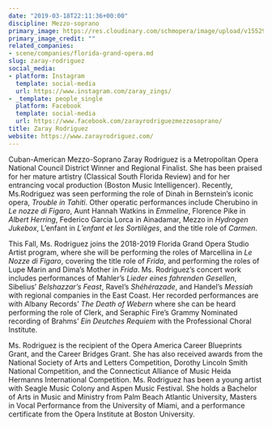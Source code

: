```yaml
---
date: "2019-03-18T22:11:36+00:00"
discipline: Mezzo-soprano
primary_image: https://res.cloudinary.com/schmopera/image/upload/v1552947063/media/2019/03/ZarayRodriguez.jpg
primary_image_credit: ""
related_companies:
- scene/companies/florida-grand-opera.md
slug: zaray-rodriguez
social_media:
- platform: Instagram
  template: social-media
  url: https://www.instagram.com/zaray_zings/
- _template: people_single
  platform: Facebook
  template: social-media
  url: https://www.facebook.com/zarayrodriguezmezzosoprano/
title: Zaray Rodriguez
website: https://www.zarayrodriguez.com/
---
```

Cuban-American Mezzo-Soprano Zaray Rodriguez is a Metropolitan Opera National Council District Winner and Regional Finalist. She has been praised for her mature artistry (Classical South Florida Review) and for her entrancing vocal production (Boston Music Intelligencer). Recently, Ms.Rodriguez was seen performing the role of Dinah in Bernstein’s iconic opera, _Trouble in Tahiti_. Other operatic performances include Cherubino in _Le nozze di Figaro_, Aunt Hannah Watkins in _Emmeline_, Florence Pike in _Albert Herring_, Federico Garcia Lorca in Ainadamar, Mezzo in _Hydrogen Jukebox_, L’enfant in _L’enfant et les Sortilèges_, and the title role of _Carmen_. 

This Fall, Ms. Rodriguez joins the 2018-2019 Florida Grand Opera Studio Artist program, where she will be performing the roles of Marcellina in _Le Nozze di Figaro_, covering the title role of _Frida_, and performing the roles of Lupe Marin and Dima’s Mother in _Frida_. Ms. Rodriguez’s concert work includes performances of  Mahler’s _Lieder eines fahrenden Gesellen_, Sibelius’ _Belshazzar’s Feast_, Ravel’s _Shéhérazade_, and Handel’s _Messiah_ with regional companies in the East Coast. Her recorded performances are with Albany Records’ _The Death of Webern_ where she can be heard performing the role of Clerk, and Seraphic Fire’s Grammy Nominated recording of Brahms’ _Ein Deutches Requiem_ with the Professional Choral Institute. 

Ms. Rodriguez is the recipient of the Opera America Career Blueprints Grant, and the Career Bridges Grant. She has also received awards from the National Society of Arts and Letters Competition, Dorothy Lincoln Smith National Competition, and the Connecticut Alliance of Music Heida Hermanns International Competition. Ms. Rodriguez has been a young artist with Seagle Music Colony and Aspen Music Festival. She holds a Bachelor of Arts in Music and Ministry from Palm Beach Atlantic University, Masters in Vocal Performance from the University of Miami, and a performance certificate from the Opera Institute at Boston University.